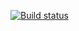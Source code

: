 [![Build status](https://ci.appveyor.com/api/projects/status/7r8m7r3y5put9spr/branch/main?svg=true)](https://ci.appveyor.com/project/Leiza111/aqa-1-2-1-2-0vnn6/branch/main)
